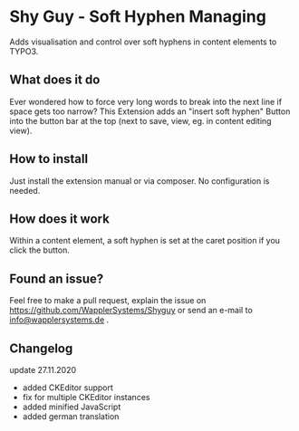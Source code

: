 # Shy Guy - Soft Hyphen Managing

Adds visualisation and control over soft hyphens in content elements to TYPO3.

## What does it do

Ever wondered how to force very long words to break into the next line if space gets too narrow?
This Extension adds an "insert soft hyphen" Button into the button bar at the top (next to save, view, eg. in content editing view).

## How to install

Just install the extension manual or via composer.
No configuration is needed.

## How does it work

Within a content element, a soft hyphen is set at the caret position if you click the button.

## Found an issue?

Feel free to make a pull request, explain the issue on https://github.com/WapplerSystems/Shyguy or send an e-mail to info@wapplersystems.de .

## Changelog

update 27.11.2020
- added CKEditor support
- fix for multiple CKEditor instances
- added minified JavaScript
- added german translation

